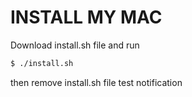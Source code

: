 # INSTALL MY MAC

Download install.sh file and run
```bash
$ ./install.sh
```

then remove install.sh file
test notification
